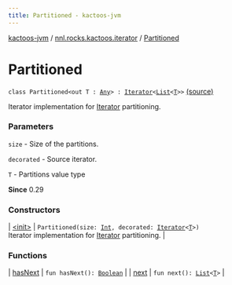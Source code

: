 ```yaml
---
title: Partitioned - kactoos-jvm
---
```


[kactoos-jvm](../../index.html) / [nnl.rocks.kactoos.iterator](../index.html) / [Partitioned](./index.html)

# Partitioned

`class Partitioned<out T : `[`Any`](https://kotlinlang.org/api/latest/jvm/stdlib/kotlin/-any/index.html)`> : `[`Iterator`](https://kotlinlang.org/api/latest/jvm/stdlib/kotlin.collections/-iterator/index.html)`<`[`List`](https://kotlinlang.org/api/latest/jvm/stdlib/kotlin.collections/-list/index.html)`<`[`T`](index.html#T)`>>` [(source)](https://github.com/neonailol/kactoos/blob/master/kactoos-jvm/src/main/kotlin/nnl/rocks/kactoos/iterator/Partitioned.kt#L38)

Iterator implementation for [Iterator](https://kotlinlang.org/api/latest/jvm/stdlib/kotlin.collections/-iterator/index.html) partitioning.

### Parameters

`size` - Size of the partitions.

`decorated` - Source iterator.

`T` - Partitions value type

**Since**
0.29

### Constructors

| [&lt;init&gt;](-init-.html) | `Partitioned(size: `[`Int`](https://kotlinlang.org/api/latest/jvm/stdlib/kotlin/-int/index.html)`, decorated: `[`Iterator`](https://kotlinlang.org/api/latest/jvm/stdlib/kotlin.collections/-iterator/index.html)`<`[`T`](index.html#T)`>)`<br>Iterator implementation for [Iterator](https://kotlinlang.org/api/latest/jvm/stdlib/kotlin.collections/-iterator/index.html) partitioning. |

### Functions

| [hasNext](has-next.html) | `fun hasNext(): `[`Boolean`](https://kotlinlang.org/api/latest/jvm/stdlib/kotlin/-boolean/index.html) |
| [next](next.html) | `fun next(): `[`List`](https://kotlinlang.org/api/latest/jvm/stdlib/kotlin.collections/-list/index.html)`<`[`T`](index.html#T)`>` |

